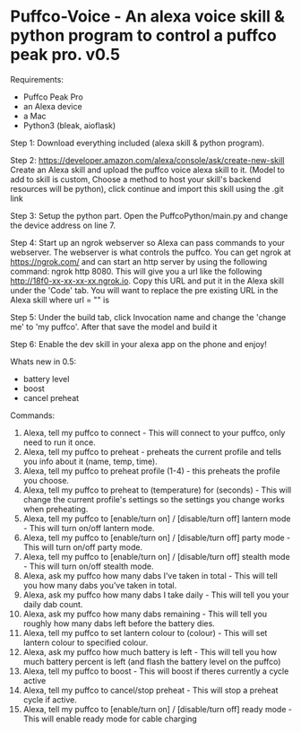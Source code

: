 # Puffco-Voice - An alexa voice skill & python program to control a puffco peak pro. v0.5

Requirements:
  - Puffco Peak Pro
  - an Alexa device
  - a Mac
  - Python3 (bleak, aioflask)

Step 1:
  Download everything included (alexa skill & python program).
  
Step 2: https://developer.amazon.com/alexa/console/ask/create-new-skill
  Create an Alexa skill and upload the puffco voice alexa skill to it. (Model to add to skill is custom, Choose a method to host your skill's backend resources will be python), click continue and import this skill using the .git link
  
Step 3:
  Setup the python part. Open the PuffcoPython/main.py and change the device address on line 7.
  
Step 4:
  Start up an ngrok webserver so Alexa can pass commands to your webserver. The webserver is what controls the puffco. You can get ngrok at https://ngrok.com/ and can start an http server by using the following command: ngrok http 8080. This will give you a url like the following http://18f0-xx-xx-xx-xx.ngrok.io. Copy this URL and put it in the Alexa skill under the 'Code' tab. You will want to replace the pre existing URL in the Alexa skill where url = "" is
  
Step 5:
  Under the build tab, click Invocation name and change the 'change me' to 'my puffco'. After that save the model and build it

Step 6: 
  Enable the dev skill in your alexa app on the phone and enjoy! 
  
 
Whats new in 0.5:
 - battery level
 - boost
 - cancel preheat
  
Commands:
  1. Alexa, tell my puffco to connect - This will connect to your puffco, only need to run it once.
  2. Alexa, tell my puffco to preheat - preheats the current profile and tells you info about it (name, temp, time).
  3. Alexa, tell my puffco to preheat profile (1-4) - this preheats the profile you choose.
  4. Alexa, tell my puffco to preheat to (temperature) for (seconds) - This will change the current profile's settings so the settings you change works when preheating.
  5. Alexa, tell my puffco to [enable/turn on] / [disable/turn off] lantern mode - This will turn on/off lantern mode.
  6. Alexa, tell my puffco to [enable/turn on] / [disable/turn off] party mode - This will turn on/off party mode.
  7. Alexa, tell my puffco to [enable/turn on] / [disable/turn off] stealth mode - This will turn on/off stealth mode.
  8. Alexa, ask my puffco how many dabs I've taken in total - This will tell you how many dabs you've taken in total.
  9. Alexa, ask my puffco how many dabs I take daily - This will tell you your daily dab count.
  10. Alexa, ask my puffco how many dabs remaining - This will tell you roughly how many dabs left before the battery dies.
  11. Alexa, tell my puffco to set lantern colour to (colour) - This will set lantern colour to specified colour.
  12. Alexa, ask my puffco how much battery is left - This will tell you how much battery percent is left (and flash the battery level on the puffco)
  13. Alexa, tell my puffco to boost - This will boost if theres currently a cycle active
  14. Alexa, tell my puffco to cancel/stop preheat - This will stop a preheat cycle if active.
  15. Alexa, tell my puffco to [enable/turn on] / [disable/turn off] ready mode - This will enable ready mode for cable charging


  
